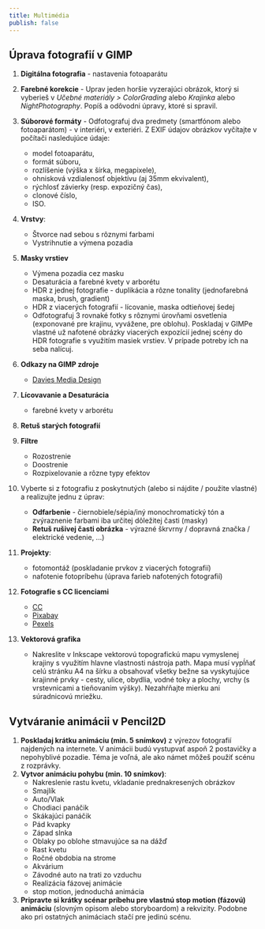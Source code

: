 ```yaml
---
title: Multimédia
publish: false
---
```


## Úprava fotografií v GIMP

1. **Digitálna fotografia** - nastavenia fotoaparátu
2. **Farebné korekcie** - Uprav jeden horšie vyzerajúci obrázok, ktorý si vyberieš v *Učebné materiály > ColorGrading* alebo *Krajinka* alebo *NightPhotography*. Popíš a odôvodni úpravy, ktoré si spravil.
3. **Súborové formáty** - Odfotografuj dva predmety (smartfónom alebo fotoaparátom) - v interiéri, v exteriéri. Z EXIF údajov obrázkov vyčítajte v počítači nasledujúce údaje:
    - model fotoaparátu,
    - formát súboru,
    - rozlíšenie (výška x šírka, megapixele),
    - ohnisková vzdialenosť objektívu (aj 35mm ekvivalent),
    - rýchlosť závierky (resp. expozičný čas),
    - clonové číslo,
    - ISO.
4. **Vrstvy**:
    - Štvorce nad sebou s rôznymi farbami
    - Vystrihnutie a výmena pozadia
5. **Masky vrstiev**
    - Výmena pozadia cez masku
    - Desaturácia a farebné kvety v arborétu
    - HDR z jednej fotografie - duplikácia a rôzne tonality (jednofarebná maska, brush, gradient)
    - HDR z viacerých fotografií - lícovanie, maska odtieňovej šedej
    - Odfotografuj 3 rovnaké fotky s rôznymi úrovňami osvetlenia (exponované pre krajinu, vyvážene, pre oblohu). Poskladaj v GIMPe vlastné už nafotené obrázky viacerých expozícií jednej scény do HDR fotografie s využitím masiek vrstiev. V prípade potreby ich na seba nalícuj.
4. **Odkazy na GIMP zdroje**
    - [Davies Media Design](https://www.youtube.com/playlist?list=PL_7viLFyJ7sAnEAuzh8ltHGw5WcDW6LLz)
5. **Lícovavanie a Desaturácia**
    - farebné kvety v arborétu
6. **Retuš starých fotografií**
7. **Filtre** 
    - Rozostrenie
    - Doostrenie
    - Rozpixelovanie a rôzne typy efektov
8. Vyberte si z fotografiu z poskytnutých (alebo si nájdite / použite vlastné) a realizujte jednu z úprav:
    - **Odfarbenie**  - čiernobiele/sépia/iný monochromatický tón a zvýraznenie farbami iba určitej dôležitej časti (masky)
    - **Retuš rušivej časti obrázka**  - výrazné škrvrny / dopravná značka / elektrické vedenie, ...)
9. **Projekty**:
    - fotomontáž (poskladanie prvkov z viacerých fotografií)
    - nafotenie fotopríbehu (úprava farieb nafotených fotografií)
10. **Fotografie s CC licenciami**
    - [CC](https://creativecommons.org/licenses/)
    - [Pixabay](https://pixabay.com/sk/)
    - [Pexels](https://www.pexels.com/sk-sk/)

11. **Vektorová grafika**
    - Nakreslite v Inkscape vektorovú topografickú mapu vymyslenej krajiny s využitím hlavne vlastnosti nástroja path. Mapa musí vypĺňať celú stránku A4 na šírku a obsahovať všetky bežne sa vyskytujúce krajinné prvky - cesty, ulice, obydlia, vodné toky a plochy, vrchy (s vrstevnicami a tieňovaním výšky). Nezahŕňajte mierku ani súradnicovú mriežku.


## Vytváranie animácii v Pencil2D

1. **Poskladaj krátku animáciu (min. 5 snímkov)** z výrezov fotografií najdených na internete. V animácii budú vystupvať aspoň 2 postavičky a nepohyblivé pozadie.
Téma je voľná, ale ako námet môžeš použiť scénu z rozprávky.
2. **Vytvor animáciu pohybu (min. 10 snímkov)**:
    - Nakreslenie rastu kvetu, vkladanie prednakresených obrázkov
    - Smajlík
    - Auto/Vlak
    - Chodiaci panáčik
    - Skákajúci panáčik
    - Pád kvapky
    - Západ slnka
    - Oblaky po oblohe stmavujúce sa na dážď
    - Rast kvetu
    - Ročné obdobia na strome
    - Akvárium
    - Závodné auto na trati zo vzduchu
    - Realizácia fázovej animácie
    - stop motion, jednoduchá animácia
3. **Pripravte si krátky scénar príbehu pre vlastnú stop motion (fázovú) animáciu** (slovným opisom alebo storyboardom) a rekvizity. Podobne ako pri ostatných animáciach stačí pre jedinú scénu.


